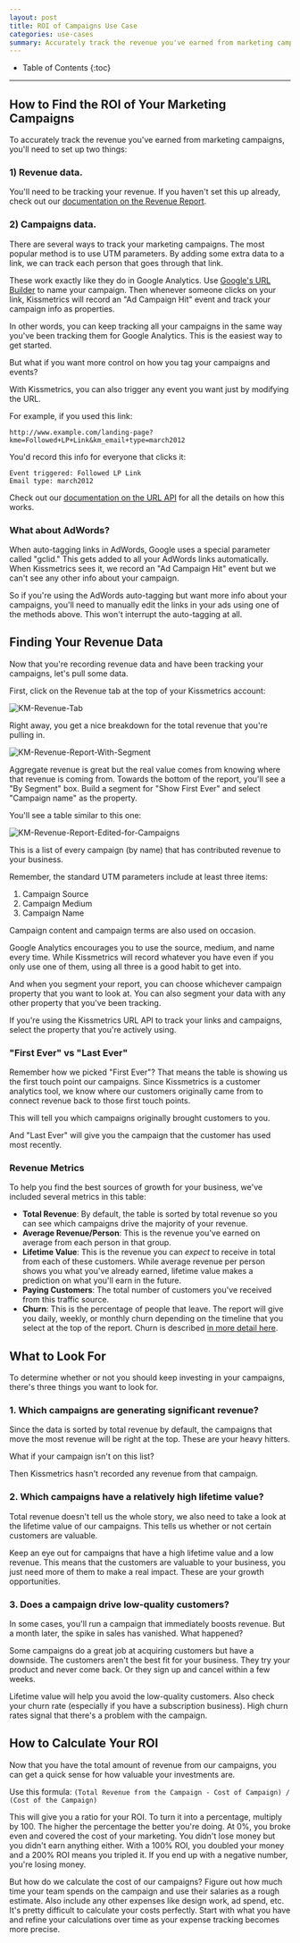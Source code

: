 ```yaml
---
layout: post
title: ROI of Campaigns Use Case
categories: use-cases
summary: Accurately track the revenue you've earned from marketing campaigns.
---
```

* Table of Contents
{:toc}
* * *

## How to Find the ROI of Your Marketing Campaigns

To accurately track the revenue you've earned from marketing campaigns, you'll need to set up two things:

### 1) Revenue data.

You'll need to be tracking your revenue. If you haven't set this up already, check out our [documentation on the Revenue Report][revenue-report].

### 2) Campaigns data.

There are several ways to track your marketing campaigns. The most popular method is to use UTM parameters. By adding some extra data to a link, we can track each person that goes through that link.

These work exactly like they do in Google Analytics. Use [Google's URL Builder][url-builder] to name your campaign. Then whenever someone clicks on your link, Kissmetrics will record an "Ad Campaign Hit" event and track your campaign info as properties.

In other words, you can keep tracking all your campaigns in the same way you've been tracking them for Google Analytics. This is the easiest way to get started.

But what if you want more control on how you tag your campaigns and events?

With Kissmetrics, you can also trigger any event you want just by modifying the URL.

For example, if you used this link:

	http://www.example.com/landing-page?kme=Followed+LP+Link&km_email+type=march2012

You'd record this info for everyone that clicks it:

	Event triggered: Followed LP Link
	Email type: march2012

Check out our [documentation on the URL API][url-api] for all the details on how this works.

### What about AdWords?

When auto-tagging links in AdWords, Google uses a special parameter called "gclid." This gets added to all your AdWords links automatically. When Kissmetrics sees it, we record an "Ad Campaign Hit" event but we can't see any other info about your campaign.

So if you're using the AdWords auto-tagging but want more info about your campaigns, you'll need to manually edit the links in your ads using one of the methods above. This won't interrupt the auto-tagging at all.

## Finding Your Revenue Data

Now that you're recording revenue data and have been tracking your campaigns, let's pull some data.

First, click on the Revenue tab at the top of your Kissmetrics account:

![KM-Revenue-Tab][ss1]

Right away, you get a nice breakdown for the total revenue that you're pulling in.

![KM-Revenue-Report-With-Segment][ss2]

Aggregate revenue is great but the real value comes from knowing where that revenue is coming from. Towards the bottom of the report, you'll see a "By Segment" box. Build a segment for "Show First Ever" and select "Campaign name" as the property.

You'll see a table similar to this one:

![KM-Revenue-Report-Edited-for-Campaigns][ss3]

This is a list of every campaign (by name) that has contributed revenue to your business.

Remember, the standard UTM parameters include at least three items:

1. Campaign Source
2. Campaign Medium
3. Campaign Name

Campaign content and campaign terms are also used on occasion.

Google Analytics encourages you to use the source, medium, and name every time. While Kissmetrics will record whatever you have even if you only use one of them, using all three is a good habit to get into.

And when you segment your report, you can choose whichever campaign property that you want to look at. You can also segment your data with any other property that you've been tracking.

If you're using the Kissmetrics URL API to track your links and campaigns, select the property that you're actively using.


### "First Ever" vs "Last Ever"

Remember how we picked "First Ever"? That means the table is showing us the first touch point our campaigns. Since Kissmetrics is a customer analytics tool, we know where our customers originally came from to connect revenue back to those first touch points.

This will tell you which campaigns originally brought customers to you.

And "Last Ever" will give you the campaign that the customer has used most recently.

### Revenue Metrics

To help you find the best sources of growth for your business, we've included several metrics in this table:

* **Total Revenue**: By default, the table is sorted by total revenue so you can see which campaigns drive the majority of your revenue.
* **Average Revenue/Person**: This is the revenue you've earned on average from each person in that group.
* **Lifetime Value**: This is the revenue you can *expect* to receive in total from each of these customers. While average revenue per person shows you what you've already earned, lifetime value makes a prediction on what you'll earn in the future.
* **Paying Customers**: The total number of customers you've received from this traffic source.
* **Churn**: This is the percentage of people that leave. The report will give you daily, weekly, or monthly churn depending on the timeline that you select at the top of the report. Churn is described [in more detail here][churn].

## What to Look For
To determine whether or not you should keep investing in your campaigns, there's three things you want to look for.

### 1. Which campaigns are generating significant revenue?

Since the data is sorted by total revenue by default, the campaigns that move the most revenue will be right at the top. These are your heavy hitters.

What if your campaign isn't on this list?

Then Kissmetrics hasn't recorded any revenue from that campaign.

### 2. Which campaigns have a relatively high lifetime value?

Total revenue doesn't tell us the whole story, we also need to take a look at the lifetime value of our campaigns. This tells us whether or not certain customers are valuable.

Keep an eye out for campaigns that have a high lifetime value and a low revenue. This means that the customers are valuable to your business, you just need more of them to make a real impact. These are your growth opportunities.

### 3. Does a campaign drive low-quality customers?

In some cases, you'll run a campaign that immediately boosts revenue. But a month later, the spike in sales has vanished. What happened?

Some campaigns do a great job at acquiring customers but have a downside. The customers aren't the best fit for your business. They try your product and never come back. Or they sign up and cancel within a few weeks.

Lifetime value will help you avoid the low-quality customers. Also check your churn rate (especially if you have a subscription business). High churn rates signal that there's a problem with the campaign.

## How to Calculate Your ROI
Now that you have the total amount of revenue from our campaigns, you can get a quick sense for how valuable your investments are.

Use this formula: `(Total Revenue from the Campaign - Cost of Campaign) / (Cost of the Campaign)`

This will give you a ratio for your ROI. To turn it into a percentage, multiply by 100. The higher the percentage the better you're doing. At 0%, you broke even and covered the cost of your marketing. You didn't lose money but you didn't earn anything either. With a 100% ROI, you doubled your money and a 200% ROI means you tripled it. If you end up with a negative number, you're losing money.

But how do we calculate the cost of our campaigns? Figure out how much time your team spends on the campaign and use their salaries as a rough estimate. Also include any other expenses like design work, ad spend, etc. It's pretty difficult to calculate your costs perfectly. Start with what you have and refine your calculations over time as your expense tracking becomes more precise.


[revenue-report]: /tools/revenue-report
[url-builder]: http://support.google.com/analytics/bin/answer.py?hl=en&answer=1033867
[url-api]: /apis/url
[churn]: /tools/revenue-report#churn-what-about-customers-who-stop-paying-

[ss1]: https://s3.amazonaws.com/kissmetrics-support-files/assets/use-cases/roi-campaigns/01-KM-Revenue-Tab.png
[ss2]: https://s3.amazonaws.com/kissmetrics-support-files/assets/use-cases/roi-campaigns/02-KM-Revenue-Report-With-Segment.png
[ss3]: https://s3.amazonaws.com/kissmetrics-support-files/assets/use-cases/roi-campaigns/03-KM-Revenue-Report-Edited-for-Campaigns.png
